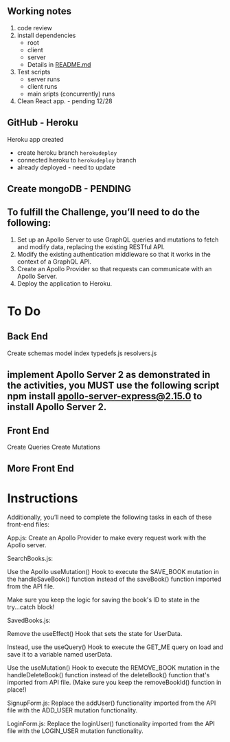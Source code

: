 ## Working notes

1. code review
2. install dependencies
   - root
   - client
   - server
   - Details in [README.md](https://github.com/DuckArroyo/BookSearch/blob/main/README.md)
3. Test scripts
   - server runs
   - client runs
   - main sripts (concurrently) runs
4. Clean React app. - pending 12/28

## GitHub - Heroku

Heroku app created

- create heroku branch `herokudeploy`
- connected heroku to `herokudeploy` branch
- already deployed - need to update

## Create mongoDB - PENDING

## To fulfill the Challenge, you’ll need to do the following:

1. Set up an Apollo Server to use GraphQL queries and mutations to fetch and modify data, replacing the existing RESTful API.
2. Modify the existing authentication middleware so that it works in the context of a GraphQL API.
3. Create an Apollo Provider so that requests can communicate with an Apollo Server.
4. Deploy the application to Heroku.

# To Do

## Back End

Create schemas model
index
typedefs.js
resolvers.js

## implement Apollo Server 2 as demonstrated in the activities, you MUST use the following script npm install apollo-server-express@2.15.0 to install Apollo Server 2.

## Front End

Create Queries
Create Mutations

## More Front End

# Instructions

Additionally, you’ll need to complete the following tasks in each of these front-end files:

App.js: Create an Apollo Provider to make every request work with the Apollo server.

SearchBooks.js:

Use the Apollo useMutation() Hook to execute the SAVE_BOOK mutation in the handleSaveBook() function instead of the saveBook() function imported from the API file.

Make sure you keep the logic for saving the book's ID to state in the try...catch block!

SavedBooks.js:

Remove the useEffect() Hook that sets the state for UserData.

Instead, use the useQuery() Hook to execute the GET_ME query on load and save it to a variable named userData.

Use the useMutation() Hook to execute the REMOVE_BOOK mutation in the handleDeleteBook() function instead of the deleteBook() function that's imported from API file. (Make sure you keep the removeBookId() function in place!)

SignupForm.js: Replace the addUser() functionality imported from the API file with the ADD_USER mutation functionality.

LoginForm.js: Replace the loginUser() functionality imported from the API file with the LOGIN_USER mutation functionality.
